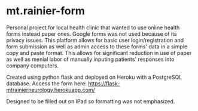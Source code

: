 # mt.rainier-form

Personal project for local health clinic that wanted to use online health forms instead paper ones. Google forms was not used because of its privacy issues. This platform allows for basic user login/registration and form submission as well as admin access to these forms' data in a simple copy and paste format. This allows for significant reduction in use of paper as well as menial labor of manually inputing patients' responses into company computers.

Created using python flask and deployed on Heroku with a PostgreSQL database. Access the form here:
https://flask-mtrainierneurology.herokuapp.com/

Designed to be filled out on IPad so formatting was not emphasized.
